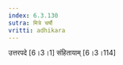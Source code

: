 ```yaml
---
index: 6.3.130
sutra: मित्रे चर्षौ
vritti: adhikara
---
```


 उत्तरपदे [6।3।1]  संहितायाम् [6।3।114] 
